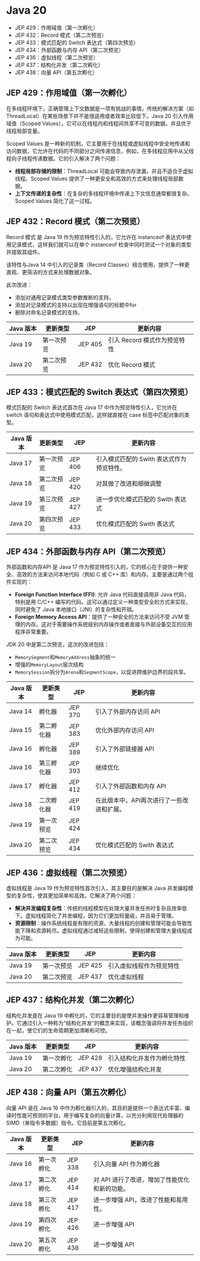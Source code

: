 # Java 20

- JEP 429：作用域值（第一次孵化）
- JEP 432：Record 模式（第二次预览）
- JEP 433：模式匹配的 Switch 表达式（第四次预览）
- JEP 434：外部函数与内存 API（第二次预览）
- JEP 436：虚拟线程（第二次预览）
- JEP 437：结构化并发（第二次孵化）
- JEP 438：向量 API（第五次孵化）

## JEP 429：作用域值（第一次孵化）
在多线程环境下，正确管理上下文数据是一项有挑战的事情，传统的解决方案（如 ThreadLocal）在某些场景下并不是很适用或者效率比较低下。Java 20 引入作用域值（Scoped Values），它可以在线程内和线程间共享不可变的数据，并且优于线程局部变量。

Scoped Values 是一种新的机制，它主要用于在线程或虚拟线程中安全地传递和访问数据，它允许在代码的不同部分之间传递信息，例如，在多线程应用中从父线程向子线程传递数据。它的引入解决了两个问题：
- **线程局部存储的限制**：ThreadLocal 可能会导致内存泄漏，并且不适合于虚拟线程。Scoped Values 提供了一种更安全和高效的方式来处理线程局部数据。
- **上下文传递的复杂性**：在复杂的多线程环境中传递上下文信息通常都很复杂。Scoped Values 简化了这一过程。

## JEP 432：Record 模式（第二次预览）
Record 模式 是 Java 19 作为预览特性引入的，它允许在 instanceof 表达式中使用记录模式，这样我们就可以在单个 instanceof 检查中同时测试一个对象的类型并提取其组件。

该特性与Java 14 中引入的记录类（Record Classes）结合使用，提供了一种更直观、更简洁的方式来处理数据对象。

此次改进：
- 添加对通用记录模式类型参数推断的支持，
- 添加对记录模式的支持以出现在增强语句的标题中for
- 删除对命名记录模式的支持。

| Java 版本 | 更新类型  | JEP     | 更新内容               |
|---------|-------|---------|--------------------|
| Java 19 | 第一次预览 | JEP 405 | 引入 Record 模式作为预览特性 |
| Java 20 | 第二次预览 | JEP 432 | 	优化 Record 模式      |

## JEP 433：模式匹配的 Switch 表达式（第四次预览）
模式匹配的 Switch 表达式首次在 Java 17 中作为预览特性引入，它允许在 switch 语句和表达式中使用模式匹配，这样就直接在 case 标签中匹配对象的类型。

| Java 版本 | 更新类型  | JEP     | 更新内容                     |
|---------|-------|---------|--------------------------|
| Java 17 | 第一次预览 | JEP 406 | 引入模式匹配的 Swith 表达式作为预览特性。 |
| Java 18 | 第二次预览 | JEP 420 | 对其做了改进和细微调整              |
| Java 19 | 第三次预览 | JEP 427 | 进一步优化模式匹配的 Swith 表达式     |
| Java 20 | 第四次预览 | JEP 433 | 优化模式匹配的 Swith 表达式        |

## JEP 434：外部函数与内存 API（第二次预览）
外部函数和内存API 是 Java 17 作为预览特性引入的，它的核心在于提供一种安全、高效的方法来访问本地代码（例如 C 或 C++ 库）和内存。主要是通过两个组件实现的：
- **Foreign Function Interface (FFI)**: 允许 Java 代码直接调用非 Java 代码，特别是用 C/C++ 编写的代码。这可以通过定义一种类型安全的方式来实现，同时避免了 Java 本地接口（JNI）的复杂性和开销。
- **Foreign Memory Access API**：提供了一种安全的方法来访问不受 JVM 管理的内存。这对于需要操作系统级别内存操作或者直接与外部设备交互的应用程序非常重要。

JDK 20 中是第二次预览，这次的改进包括：
- `MemorySegment`和`MemoryAddress`抽象的统一
- 增强的`MemoryLayout`层次结构
- `MemorySession`拆分为`Arena`和`SegmentScope`，以促进跨维护边界的段共享。

| Java 版本 | 更新类型  | JEP     | 更新内容                   |
|---------|-------|---------|------------------------|
| Java 14 | 孵化器   | JEP 370 | 引入了外部内存访问 API          |
| Java 15 | 第二孵化器 | JEP 383 | 优化外部内存访问 API           |
| Java 16 | 孵化器   | JEP 389 | 引入了外部链接器 API           |
| Java 16 | 第三孵化器 | JEP 393 | 继续优化                   |
| Java 17 | 孵化器   | JEP 412 | 引入了外部函数和内存 API         |
| Java 18 | 二次孵化器 | JEP 419 | 在此版本中，API再次进行了一些改进和扩展。 |
| Java 19 | 第一次预览 | JEP 424 | 	                      |
| Java 20 | 第二次预览 | JEP 434 | 优化模式匹配的 Swith 表达式      |

## JEP 436：虚拟线程（第二次预览）
虚拟线程是 Java 19 作为预览特性首次引入，其主要目的是解决 Java 并发编程模型的复杂性，使其更加简单和高效。它解决了两个问题：
- **解决并发编程复杂性**：传统的线程模型在处理大量并发任务时复杂且效率低下。虚拟线程简化了并发编程，因为它们更加轻量级，并且易于管理。
- **资源限制**：操作系统线程是有限的资源，大量线程的创建和管理可能会导致性能下降和资源耗尽。虚拟线程通过减轻这些限制，使得创建和管理大量线程成为可能。

| Java 版本 | 更新类型  | JEP     | 更新内容         |
|---------|-------|---------|--------------|
| Java 19 | 第一次预览 | JEP 425 | 引入虚拟线程作为预览特性 |
| Java 20 | 第二次预览 | JEP 437 | 优化虚拟线程       |

## JEP 437：结构化并发（第二次孵化）
结构化并发是在 Java 19 中孵化的，它的主要目的是使并发操作更容易管理和维护。它通过引入一种称为“结构化并发”的概念来实现，该概念强调将并发任务组织在一起，使它们的生命周期更加清晰和可控。

| Java 版本 | 更新类型  | JEP     | 更新内容          |
|---------|-------|---------|---------------|
| Java 19 | 第一次孵化 | JEP 428 | 引入结构化并发作为孵化特性 |
| Java 20 | 第二次孵化 | JEP 437 | 优化增强结构化并发     |

## JEP 438：向量 API（第五次孵化）
向量 API 是在 Java 16 中作为孵化器引入的，其目的是提供一个表达式丰富、编译时性能可预测的平台，用于编写复杂的向量计算，以充分利用现代处理器的 SIMD（单指令多数据）指令。它目前是第五次孵化。

| Java 版本 | 更新类型  | JEP     | 更新内容                      |
|---------|-------|---------|---------------------------|
| Java 16 | 第一次孵化 | JEP 338 | 引入向量 API 作为孵化器            |
| Java 17 | 第二次孵化 | JEP 414 | 对 API 进行了改进，增加了性能优化和新的功能。 |
| Java 18 | 第三次孵化 | JEP 417 | 进一步增强 API，改进了性能和易用性。      |
| Java 19 | 第四次孵化 | JEP 426 | 进一步增强 API                 |
| Java 20 | 第五次孵化 | JEP 438 | 进一步增强 API                 |